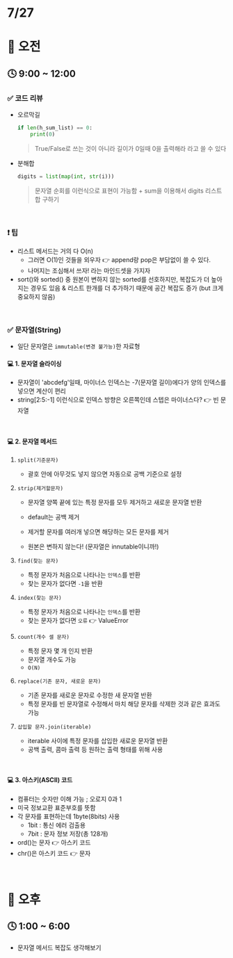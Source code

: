 # 7/27

# 🌇 오전

## 🕓 9:00 ~ 12:00

### ✅ 코드 리뷰

- 오르막길

   ```python
   if len(h_sum_list) == 0:
       print(0)
  ```
  >
  > True/False로 쓰는 것이 아니라 길이가 0일때 0을 출력해라 라고 쓸 수 있다

- 분해합

   ```python
   digits = list(map(int, str(i)))	
   ```
  >
  > 문자열 순회를 이런식으로 표현이 가능함 + sum을 이용해서 digits 리스트 합 구하기

<br>



### ❗ 팁

- 리스트 메서드는 거의 다 O(n)
  - 그러면 O(1)인 것들을 외우자 👉 append랑 pop은 부담없이 쓸 수 있다.
  - 나머지는 조심해서 쓰자! 라는 마인드셋을 가지자
- sort()와 sorted() 중 원본이 변하지 않는 sorted를 선호하지만, 복잡도가 더 높아지는 경우도 있음 & 리스트 한개를 더 추가하기 때문에 공간 복잡도 증가 (but 크게 중요하지 않음)

<br>



### ✅ 문자열(String)

- 일단 문자열은 `immutable(변경 불가능)`한 자료형

#### 💻 1. 문자열 슬라이싱

- 문자열이 'abcdefg'일때, 마이너스 인덱스는 -7(문자열 길이)에다가 양의 인덱스를 넣으면 계산이 편리
- string[2:5:-1] 이런식으로 인덱스 방향은 오른쪽인데 스텝은 마이너스다? 👉 빈 문자열

<br>



#### 💻 2. 문자열 메서드

1. `split(기준문자)`

   - 괄호 안에 아무것도 넣지 않으면 자동으로 공백 기준으로 설정

2. `strip(제거할문자)`

   - 문자열 양쪽 끝에 있는 특정 문자를 모두 제거하고 새로운 문자열 반환
   - default는 공백 제거
   - 제거할 문자를 여러개 넣으면 해당하는 모든 문자를 제거

   - 원본은 변하지 않는다! (문자열은 innutable이니까!)

3. `find(찾는 문자)`

   - 특정 문자가 처음으로 나타나는 `인덱스`를 반환
   - 찾는 문자가 없다면 `-1`을 반환

4. `index(찾는 문자)`

   - 특정 문자가 처음으로 나타나는 `인덱스`를 반환
   - 찾는 문자가 없다면 `오류` 👉 ValueError

5. `count(개수 셀 문자)`

   - 특정 문자 몇 개 인지 반환
   - 문자열 개수도 가능
   - `O(N)`

6. `replace(기존 문자, 새로운 문자)`

   - 기존 문자를 새로운 문자로 수정한 새 문자열 반환
   - 특정 문자를 빈 문자열로 수정해서 마치 해당 문자를 삭제한 것과 같은 효과도 가능

7. `삽입할 문자.join(iterable)`

   - iterable 사이에 특정 문자를 삽입한 새로운 문자열 반환
   - 공백 출력, 콤마 출력 등 원하는 출력 형태를 위해 사용

<br>



#### 💻 3. 아스키(ASCII) 코드

- 컴퓨터는 숫자만 이해 가능 ; 오로지 0과 1
- 미국 정보교환 표준부호를 뜻함
- 각 문자를 표현하는데 1byte(8bits) 사용
  - 1bit : 통신 에러 검출용
  - 7bit : 문자 정보 저장(총 128개)
- ord()는 문자 👉 아스키 코드
- chr()은 아스키 코드 👉 문자

<br>




# 🌆 오후

## 🕓 1:00 ~ 6:00

- 문자열 메서드 복잡도 생각해보기
